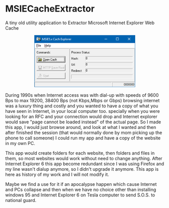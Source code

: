 # MSIECacheExtractor
A tiny old utility application to Extractor Microsoft Internet Explorer Web Cache

<p align="center">
<img src="home.png" width="320">
</p>

During 1990s when Internet access was with dial-up with speeds of 9600 Bps to max 19200, 38400 Bps (not Kbps,Mbps or Gbps) browsing internet was a luxury thing and costly and you wanted to have a copy of what you have seen in Internet, in your local computer too. specially when you were looking for an RFC and your connection would drop and Internet explorer would save "page cannot be loaded instead" of the actual page. So I made this app, I would just browse around, and look at what I wanted and then after finished the session (that would normally done by mom picking up the phone to call someone) I could run my app and have a copy of the website in my own PC.

This app would create folders for each website, then folders and files in them, so most websites would work without need to change anything.
After Internet Explorer 6 this app become redundant since I was using Firefox and my line wasn't dialup anymore, so I didn't upgrade it anymore.
This app is here as history of my work and I will not modify it. 

Maybe we find a use for it if an apocalypse happen which cause Internet and PCs collapse and then when we have no choice other than installing windows 95 and Internet Explorer 6 on Tesla computer to send S.O.S. to national guard.

